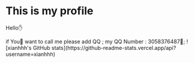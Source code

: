 <!DOCTYPE html>
<html>
<head>
<meta charset="utf-8">
<title>xianhhh</title>
</head>
<body>

<h1>This is my profile</h1>
<p>Hello✋</p>

</body>
</html>
if You🫵 want to call me please add QQ ;
my QQ Number : 3058376487🐧;
![xianhhh's GitHub stats](https://github-readme-stats.vercel.app/api?username=xianhhh)
